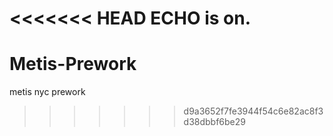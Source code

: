 <<<<<<< HEAD
ECHO is on.
=======
Metis-Prework
=============

metis nyc prework
>>>>>>> d9a3652f7fe3944f54c6e82ac8f3d38dbbf6be29
